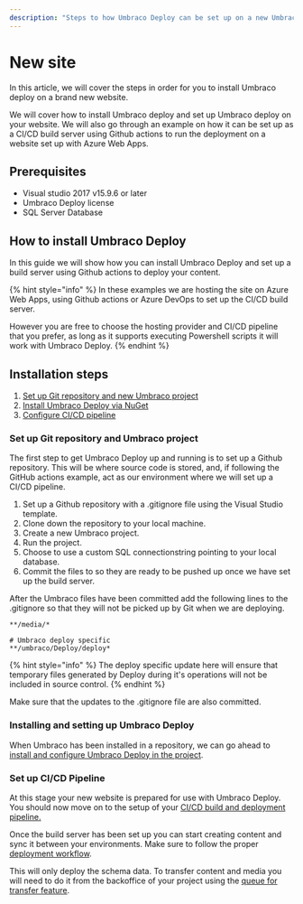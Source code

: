 ```yaml
---
description: "Steps to how Umbraco Deploy can be set up on a new Umbraco website"
---
```


# New site

In this article, we will cover the steps in order for you to install Umbraco deploy on a brand new website.

We will cover how to install Umbraco deploy and set up Umbraco deploy on your website. We will also go through an example on how it can be set up as a CI/CD build server using Github actions to run the deployment on a website set up with Azure Web Apps.

## Prerequisites

* Visual studio 2017 v15.9.6 or later
* Umbraco Deploy license
* SQL Server Database

## How to install Umbraco Deploy

In this guide we will show how you can install Umbraco Deploy and set up a build server using Github actions to deploy your content.

{% hint style="info" %}
In these examples we are hosting the site on Azure Web Apps, using Github actions or Azure DevOps to set up the CI/CD build server.

However you are free to choose the hosting provider and CI/CD pipeline that you prefer, as long as it supports executing Powershell scripts it will work with Umbraco Deploy.
{% endhint %}

## Installation steps

1. [Set up Git repository and new Umbraco project](new-site.md#set-up-git-repository-and-umbraco-project)
2. [Install Umbraco Deploy via NuGet](new-site.md#installing-and-setting-up-umbraco-deploy)
3. [Configure CI/CD pipeline](new-site.md#set-up-cicd-pipeline)

### Set up Git repository and Umbraco project

The first step to get Umbraco Deploy up and running is to set up a Github repository. This will be where source code is stored, and, if following the GitHub actions example, act as our environment where we will set up a CI/CD pipeline.

1. Set up a Github repository with a .gitignore file using the Visual Studio template.
2. Clone down the repository to your local machine.
3. Create a new Umbraco project.
4. Run the project.
5. Choose to use a custom SQL connectionstring pointing to your local database.
6. Commit the files to so they are ready to be pushed up once we have set up the build server.

After the Umbraco files have been committed add the following lines to the .gitignore so that they will not be picked up by Git when we are deploying.

```
**/media/*

# Umbraco deploy specific
**/umbraco/Deploy/deploy*
```

{% hint style="info" %}
The deploy specific update here will ensure that temporary files generated by Deploy during it's operations will not be included in source control.
{% endhint %}

Make sure that the updates to the .gitignore file are also committed.

### Installing and setting up Umbraco Deploy

When Umbraco has been installed in a repository, we can go ahead to [install and configure Umbraco Deploy in the project](install-configure.md).

### Set up CI/CD Pipeline

At this stage your new website is prepared for use with Umbraco Deploy. You should now move on to the setup of your [CI/CD build and deployment pipeline.](cicd-pipeline/)

Once the build server has been set up you can start creating content and sync it between your environments. Make sure to follow the proper [deployment workflow](../deployment-workflow/).

This will only deploy the schema data. To transfer content and media you will need to do it from the backoffice of your project using the [queue for transfer feature](../deployment-workflow/content-transfer.md).
